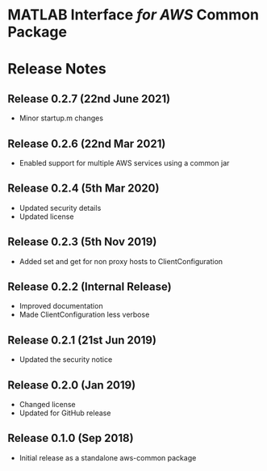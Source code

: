 # MATLAB Interface *for AWS* Common Package
# Release Notes

## Release 0.2.7 (22nd June 2021)
* Minor startup.m changes

## Release 0.2.6 (22nd Mar 2021)
* Enabled support for multiple AWS services using a common jar

## Release 0.2.4 (5th Mar 2020)
* Updated security details
* Updated license

## Release 0.2.3 (5th Nov 2019)
* Added set and get for non proxy hosts to ClientConfiguration

## Release 0.2.2 (Internal Release)
* Improved documentation
* Made ClientConfiguration less verbose

## Release 0.2.1 (21st Jun 2019)
* Updated the security notice

## Release 0.2.0 (Jan 2019)
* Changed license
* Updated for GitHub release

## Release 0.1.0 (Sep 2018)
* Initial release as a standalone aws-common package


[//]: #  (Copyright 2019 The MathWorks, Inc.)
